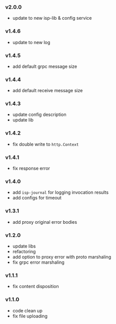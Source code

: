 ### v2.0.0
* update to new isp-lib & config service
### v1.4.6
* update to new log
### v1.4.5
* add default grpc message size
### v1.4.4
* add default receive message size
### v1.4.3
* update config description
* update lib
### v1.4.2
* fix double write to `http.Context`
### v1.4.1
* fix response error
### v1.4.0
* add `isp-journal` for logging invocation results
* add configs for timeout 
### v1.3.1
* add proxy original error bodies
### v1.2.0
* update libs
* refactoring
* add option to proxy error with proto marshaling
* fix grpc error marshaling
### v1.1.1
* fix content disposition
### v1.1.0
* code clean up
* fix file uploading
